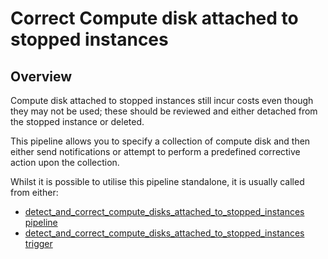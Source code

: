 # Correct Compute disk attached to stopped instances

## Overview

Compute disk attached to stopped instances still incur costs even though they may not be used; these should be reviewed and either detached from the stopped instance or deleted.

This pipeline allows you to specify a collection of compute disk and then either send notifications or attempt to perform a predefined corrective action upon the collection.

Whilst it is possible to utilise this pipeline standalone, it is usually called from either:
- [detect_and_correct_compute_disks_attached_to_stopped_instances pipeline](https://hub.flowpipe.io/mods/turbot/gcp_thrifty/pipelines/gcp_thrifty.pipeline.detect_and_correct_compute_disks_attached_to_stopped_instance)
- [detect_and_correct_compute_disks_attached_to_stopped_instances trigger](https://hub.flowpipe.io/mods/turbot/gcp_thrifty/triggers/gcp_thrifty.trigger.query.detect_and_correct_compute_disks_attached_to_stopped_instance)